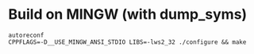 Build on MINGW (with dump_syms)
===============================

```
autoreconf
CPPFLAGS=-D__USE_MINGW_ANSI_STDIO LIBS=-lws2_32 ./configure && make
```

